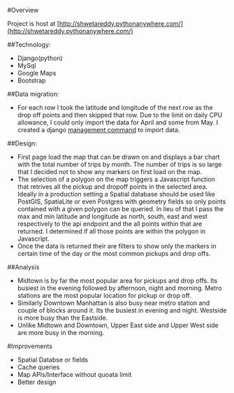 #Overview

Project is host at [http://shwetareddy.pythonanywhere.com/](http://shwetareddy.pythonanywhere.com/)

##Technology:
- Django(python)  
- MySql
- Google Maps
- Bootstrap

##Data migration:
- For each row I took the latitude and longitude of the next row as the drop off points and then skipped that row. Due to the limit on daily CPU allowance, I could only import the data for April and some from May. I created a django [management command](https://github.com/shwetareddy/geoanalyze/blob/master/geoanalyzer/management/commands/load_trips.py) to import data.

##Design:
- First page load the map that can be drawn on and displays a bar chart with the total number of trips by month. The number of trips is so large that I decided not to show any markers on first load on the map.
- The selection of a polygon on the map triggers a Javascript function that retrives all the pickup and dropoff points in the selected area. Ideally in a production setting a Spatial database should be used like PostGIS, SpatiaLite or even Postgres with geometry fields so only points contained with a given polygon can be queried. In lieu of that I pass the max and min latitude and longitude as north, south, east and west respectively to the api endpoint and the all points within that are returned. I determined if all those points are within the polygon in Javascript.
- Once the data is returned their are filters to show only the markers in certain time of the day or the most common pickups and drop offs.

##Analysis
- Midtown is by far the most popular area for pickups and drop offs. Its busiest in the evening followed by afternoon, night and morning. Metro stations are the most popular location for pickup or drop off.
- Similarly Downtown Manhattan is also busy near metro station and couple of blocks around it. Its the busiest in evening and night. Westside is more busy than the Eastside.
- Unlike Midtown and Downtown, Upper East side and Upper West side are more busy in the morning.

#Improvements
- Spatial Databse or fields
- Cache queries
- Map APIs/Interface without quoata limit
- Better design